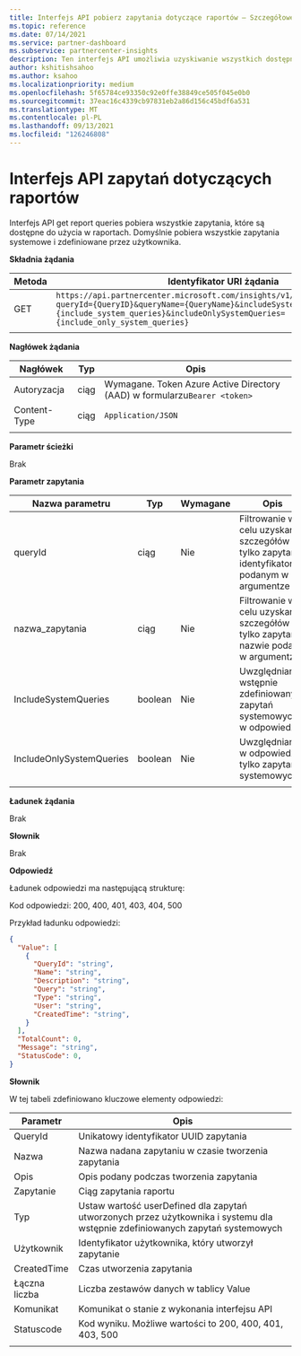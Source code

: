 ```yaml
---
title: Interfejs API pobierz zapytania dotyczące raportów — Szczegółowe informacje danych
ms.topic: reference
ms.date: 07/14/2021
ms.service: partner-dashboard
ms.subservice: partnercenter-insights
description: Ten interfejs API umożliwia uzyskiwanie wszystkich dostępnych zapytań do użycia w interfejsie API raportów.
author: kshitishsahoo
ms.author: ksahoo
ms.localizationpriority: medium
ms.openlocfilehash: 5f65784ce93350c92e0ffe38849ce505f045e0b0
ms.sourcegitcommit: 37eac16c4339cb97831eb2a86d156c45bdf6a531
ms.translationtype: MT
ms.contentlocale: pl-PL
ms.lasthandoff: 09/13/2021
ms.locfileid: "126246808"
---
```

# <a name="get-report-queries-api"></a>Interfejs API zapytań dotyczących raportów

Interfejs API get report queries pobiera wszystkie zapytania, które są dostępne do użycia w raportach. Domyślnie pobiera wszystkie zapytania systemowe i zdefiniowane przez użytkownika.

**Składnia żądania**

|    Metoda    |    Identyfikator URI żądania    |
|    ----    |    ----    |
|    GET    |    `https://api.partnercenter.microsoft.com/insights/v1/mpn/ScheduledQueries?queryId={QueryID}&queryName={QueryName}&includeSystemQueries={include_system_queries}&includeOnlySystemQueries={include_only_system_queries}`     |
|        |        |

**Nagłówek żądania**

|    Nagłówek    |    Typ    |    Opis    |
|    ----    |    ----    |    ----    |
|    Autoryzacja    |    ciąg    |    Wymagane. Token Azure Active Directory (AAD) w formularzu`Bearer <token>`    |
|    Content-Type    |    ciąg    |    `Application/JSON`    |
|        |        |        |

**Parametr ścieżki**

Brak

**Parametr zapytania**

|    Nazwa parametru    |    Typ    |    Wymagane    |    Opis    |
|    ----    |    ----    |    ----    |    ----    |
|    queryId     |    ciąg     |    Nie    |    Filtrowanie w celu uzyskania szczegółów tylko zapytań o identyfikatorze podanym w argumentze     |
|    nazwa_zapytania     |    ciąg     |    Nie    |    Filtrowanie w celu uzyskania szczegółów tylko zapytań o nazwie podanej w argumentze     |
|    IncludeSystemQueries     |    boolean     |    Nie    |    Uwzględnianie wstępnie zdefiniowanych zapytań systemowych w odpowiedzi     |
|    IncludeOnlySystemQueries     |    boolean     |    Nie    |    Uwzględnianie w odpowiedzi tylko zapytań systemowych     |
|        |        |        |        |


**Ładunek żądania**

Brak

**Słownik**

Brak

**Odpowiedź**

Ładunek odpowiedzi ma następującą strukturę:

Kod odpowiedzi: 200, 400, 401, 403, 404, 500

Przykład ładunku odpowiedzi:

```json
{ 
  "Value": [ 
    { 
      "QueryId": "string", 
      "Name": "string", 
      "Description": "string", 
      "Query": "string", 
      "Type": "string", 
      "User": "string", 
      "CreatedTime": "string", 
    } 
  ], 
  "TotalCount": 0, 
  "Message": "string", 
  "StatusCode": 0, 
} 
```

**Słownik**

W tej tabeli zdefiniowano kluczowe elementy odpowiedzi:

|    Parametr    |    Opis    |
|    ----    |    ----    |
|    QueryId     |    Unikatowy identyfikator UUID zapytania     |
|    Nazwa     |    Nazwa nadana zapytaniu w czasie tworzenia zapytania     |
|    Opis     |    Opis podany podczas tworzenia zapytania     |
|    Zapytanie     |    Ciąg zapytania raportu     |
|    Typ     |    Ustaw wartość userDefined dla zapytań utworzonych przez użytkownika i systemu dla wstępnie zdefiniowanych zapytań systemowych     |
|    Użytkownik     |    Identyfikator użytkownika, który utworzył zapytanie     |
|    CreatedTime     |    Czas utworzenia zapytania     |
|    Łączna liczba     |    Liczba zestawów danych w tablicy Value     |
|    Komunikat     |    Komunikat o stanie z wykonania interfejsu API     |
|    Statuscode     |    Kod wyniku. Możliwe wartości to 200, 400, 401, 403, 500     |
|        |        |
